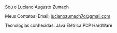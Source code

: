 Sou o Luciano Augusto Zumach

Meus Contatos:
Email: lucianozumach7c@gmail.com

Tecnologias conhecidas:
Java
Elétrica
PCP
HardWare
